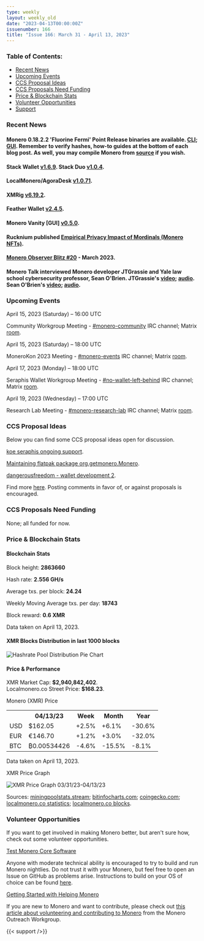 ```yaml
---
type: weekly
layout: weekly_old
date: "2023-04-13T00:00:00Z"
issuenumber: 166
title: "Issue 166: March 31 - April 13, 2023"
---
```


<h3>Table of Contents:</h3>
<ul class="contents">
    <li><a href="#news">Recent News</a></li>
    <li><a href="#events">Upcoming Events</a></li>
    <li><a href="#ideas">CCS Proposal Ideas</a></li>
    <li><a href="#proposals">CCS Proposals Need Funding</a></li>
    <li><a href="#stats">Price & Blockchain Stats</a></li>
    <li><a href="#volunteer">Volunteer Opportunities</a></li>
    <li><a href="#support">Support</a></li>
</ul>

<h3 id="news">Recent News</h3>

<div class="newsbyte">
    <h4>Monero 0.18.2.2 'Fluorine Fermi' Point Release binaries are available. <a href="https://www.getmonero.org/2023/04/04/monero-0.18.2.2-released.html" target="_blank">CLI</a>; <a href="https://www.getmonero.org/2023/04/04/monero-GUI-0.18.2.2-released.html" target="_blank">GUI</a>. Remember to verify hashes, how-to guides at the bottom of each blog post. As well, you may compile Monero from <a href="https://github.com/monero-project/monero#compiling-monero-from-source" target="_blank">source</a> if you wish.</h4>
</div>

<div class="newsbyte">
    <h4>Stack Wallet <a href="https://github.com/cypherstack/stack_wallet/releases/tag/build_152" target="_blank">v1.6.9</a>. Stack Duo <a href="https://github.com/cypherstack/stack_duo/releases/tag/build_007" target="_blank">v1.0.4</a>.</h4>
</div>

<div class="newsbyte">
    <h4>LocalMonero/AgoraDesk <a href="https://github.com/AgoraDesk-LocalMonero/agoradesk-app-foss/releases/tag/v1.0.71" target="_blank">v1.0.71</a>.</h4>
</div>

<div class="newsbyte">
    <h4>XMRig <a href="https://github.com/xmrig/xmrig/releases/tag/v6.19.2" target="_blank">v6.19.2</a>.</h4>
</div>

<div class="newsbyte">
    <h4>Feather Wallet <a href="https://featherwallet.org/download/" target="_blank">v2.4.5</a>.</h4>
</div>

<div class="newsbyte">
    <h4>Monero Vanity [GUI] <a href="https://github.com/hinto-janai/monero-vanity/releases/tag/v0.5.0" target="_blank">v0.5.0</a>.</h4>
</div>

<div class="newsbyte">
    <h4>Rucknium published <a href="https://www.reddit.com/r/Monero/comments/12kv5m0" target="_blank">Empirical Privacy Impact of Mordinals (Monero NFTs)</a>.</h4>
</div>

<div class="newsbyte">
    <h4><a href="https://monero.observer/monero-observer-blitz-march-2023/" target="_blank">Monero Observer Blitz #20</a> - March 2023.</h4>
</div>

<div class="newsbyte">
    <h4>Monero Talk interviewed Monero developer JTGrassie and Yale law school cybersecurity professor, Sean O'Brien. JTGrassie's <a href="https://piped.adminforge.de/watch?v=FRlXwQ3qrSE" target="_blank">video</a>; <a href="https://www.monerotalk.live/coming-to-consensus-on-how-best-to-preserve-monero-s-fungibility-w-jtgrassie" target="_blank">audio</a>. Sean O'Brien's <a href="https://piped.adminforge.de/watch?v=ZkQjq53e54Q" target="_blank">video</a>; <a href="https://www.monerotalk.live/sean-o-brien-on-monero-panquake-a-surveillance-capitalism-resistant-twitter" target="_blank">audio</a>.</h4>
</div>

<h3 id="events">Upcoming Events</h3>

<div class="event">
    <p class="date" markdown="1">April 15, 2023 (Saturday) – 16:00 UTC</p>
    <p markdown="1">Community Workgroup Meeting - <a href="irc://irc.libera.chat/#monero-community" target="_blank">#monero-community</a> IRC channel; Matrix <a href="https://matrix.to/#/#monero-community:monero.social" target="_blank">room</a>.</p>
</div>

<div class="event">
    <p class="date" markdown="1">April 15, 2023 (Saturday) – 18:00 UTC</p>
    <p markdown="1">MoneroKon 2023 Meeting - <a href="irc://irc.libera.chat/#monero-events" target="_blank">#monero-events</a> IRC channel; Matrix <a href="https://matrix.to/#/#monero-events:monero.social" target="_blank">room</a>.</p>
</div>

<div class="event">
    <p class="date" markdown="1">April 17, 2023 (Monday) – 18:00 UTC</p>
    <p markdown="1">Seraphis Wallet Workgroup Meeting - <a href="irc://irc.libera.chat/#no-wallet-left-behind" target="_blank">#no-wallet-left-behind</a> IRC channel; Matrix <a href="https://matrix.to/#/#no-wallet-left-behind:monero.social" target="_blank">room</a>.</p>
</div>

<div class="event">
    <p class="date" markdown="1">April 19, 2023 (Wednesday) – 17:00 UTC</p>
    <p markdown="1">Research Lab Meeting - <a href="irc://irc.libera.chat/#monero-research-lab" target="_blank">#monero-research-lab</a> IRC channel; Matrix <a href="https://matrix.to/#/#monero-research-lab:monero.social" target="_blank">room</a>.</p>
</div>

<h3 id="ideas">CCS Proposal Ideas</h3>

<p>Below you can find some CCS proposal ideas open for discussion.</p>

<div class="proposal">
<p><a href="https://repo.getmonero.org/monero-project/ccs-proposals/-/merge_requests/384" target="_blank">koe seraphis ongoing support</a>.</p>
</div>

<div class="proposal">
<p><a href="https://repo.getmonero.org/monero-project/ccs-proposals/-/merge_requests/381" target="_blank">Maintaining flatpak package org.getmonero.Monero</a>.</p>
</div>

<div class="proposal">
<p><a href="https://repo.getmonero.org/monero-project/ccs-proposals/-/merge_requests/377" target="_blank">dangerousfreedom - wallet development 2</a>.</p>
</div>

<div class="proposal">
<p>Find more <a href="https://ccs.getmonero.org/ideas/" target="_blank">here</a>. Posting comments in favor of, or against proposals is encouraged.</p>
</div>

<h3 id="proposals">CCS Proposals Need Funding</h3>

<p>None; all funded for now.</p>

<h3 id="stats">Price & Blockchain Stats</h3>

<h4 class="stat">Blockchain Stats</h4>

<div class="bcstats">
    <p>Block height: <b>2863660</b></p>
    <p>Hash rate: <b>2.556 GH/s</b></p>
    <p>Average txs. per block: <b>24.24</b></p>
    <p>Weekly Moving Average txs. per day: <b>18743</b></p>
    <p>Block reward: <b>0.6 XMR</b></p>
</div>
<p class="note">Data taken on April 13, 2023.</p>

<h4 class="stat">XMR Blocks Distribution in last 1000 blocks</h4>
<p><img src="/img/hashrate-pool-distribution-0413.png" alt="Hashrate Pool Distribution Pie Chart"/></p>

<h4 class="stat" id="price-stat">Price & Performance</h4>

<div class="price-intro">XMR Market Cap: <b>$2,940,842,402</b>.<br/>Localmonero.co Street Price: <b>$168.23</b>.</div>

<p class="table-title">Monero (XMR) Price</p>
<table class="price-table">
  <tr class="row1">
    <th></th>
    <th>04/13/23</th>
    <th>Week</th>
    <th>Month</th>
    <th>Year</th>
  </tr>
  <tr>
    <td data-th="XMR to">USD</td>
    <td data-th="04/13/23">$162.05</td>
    <td data-th="Week" class="green">+2.5%</td>
    <td data-th="Month" class="green">+6.1%</td>
    <td data-th="Year" class="red">-30.6%</td>
  </tr>
  <tr class="row3">
    <td data-th="XMR to">EUR</td>
    <td data-th="04/13/23">€146.70</td>
    <td data-th="Week" class="green">+1.2%</td>
    <td data-th="Month" class="green">+3.0%</td>
    <td data-th="Year" class="red">-32.0%</td>
  </tr>
  <tr>
    <td data-th="XMR to">BTC</td>
    <td data-th="04/13/23">₿0.00534426</td>
    <td data-th="Week" class="red">-4.6%</td>
    <td data-th="Month" class="red">-15.5%</td>
    <td data-th="Year" class="red">-8.1%</td>
  </tr>
</table>
<p class="note">Data taken on April 13, 2023.</p>

<p class="table-title">XMR Price Graph</p>

![XMR Price Graph 03/31/23-04/13/23](/img/weekly-chart-0413.png "XMR Price Graph 03/31/23-04/13/23")

Sources: <a href="https://miningpoolstats.stream/monero" target="_blank">miningpoolstats.stream</a>; <a href="https://bitinfocharts.com/monero/" target="_blank">bitinfocharts.com</a>; <a href="https://www.coingecko.com/en/coins/monero" target="_blank">coingecko.com</a>; <a href="https://localmonero.co/statistics" target="_blank">localmonero.co statistics</a>; <a href="https://localmonero.co/blocks" target="_blank">localmonero.co blocks</a>.

<h3 id="volunteer">Volunteer Opportunities</h3>

<p>If you want to get involved in making Monero better, but aren't sure how, check out some volunteer opportunities.</p>

<div class="newsbyte">
    <p class="date"><a href="https://github.com/monero-project/monero" target="_blank">Test Monero Core Software</a></p>
    <p>Anyone with moderate technical ability is encouraged to try to build and run Monero nightlies. Do not trust it with your Monero, but feel free to open an Issue on GitHub as problems arise. Instructions to build on your OS of choice can be found <a href="https://github.com/monero-project/monero#compiling-monero-from-source" target="_blank">here</a>. </p>
</div>

<div class="newsbyte">
    <p class="date"><a href="https://github.com/monero-project/monero" target="_blank">Getting Started with Helping Monero</a></p>
    <p>If you are new to Monero and want to contribute, please check out <a href="https://www.monerooutreach.org/stories/getting-started-helping-monero.php" target="_blank">this article about volunteering and contributing to Monero</a> from the Monero Outreach Workgroup. </p>
</div>

{{< support />}}

